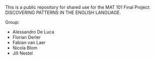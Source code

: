 This is a public repository for shared use for the MAT 101 Final Project:\
DISCOVERING PATTERNS IN THE ENGLISH LANGUAGE.

Group:
  * Alessandro De Luca
  * Florian Derler
  * Fabian van Laer
  * Nicola Blom
  * Jill Nestel
